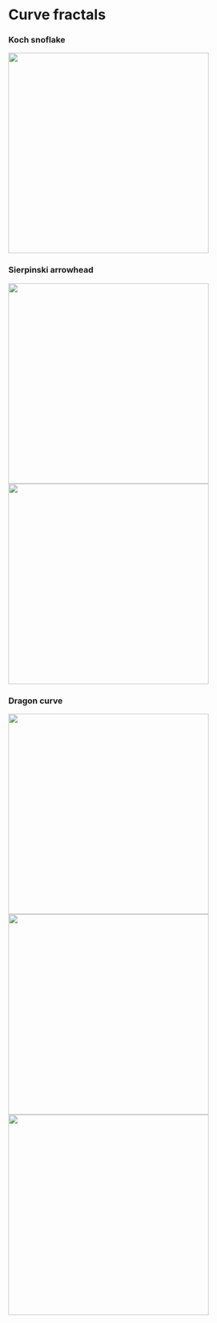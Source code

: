 # Curve fractals

### Koch snoflake <br />
<img src="https://raw.githubusercontent.com/TP1997/Line-fractals/master/pictures/koch1.PNG" width="400" height="400">

### Sierpinski arrowhead <br />
<img src="https://raw.githubusercontent.com/TP1997/Line-fractals/master/pictures/sir1.PNG" width="400" height="400">
<img src="https://raw.githubusercontent.com/TP1997/Line-fractals/master/pictures/sir2.PNG" width="400" height="400">

### Dragon curve <br />
<img src="https://raw.githubusercontent.com/TP1997/Line-fractals/master/pictures/dra1.PNG" width="400" height="400">
<img src="https://raw.githubusercontent.com/TP1997/Line-fractals/master/pictures/dra2.PNG" width="400" height="400">
<img src="https://raw.githubusercontent.com/TP1997/Line-fractals/master/pictures/dra3.PNG" width="400" height="400">
